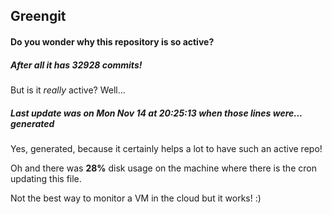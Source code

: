 ## Greengit

#### Do you wonder why this repository is so active?

##### After all it has 32928 commits!

But is it *really* active? Well...

##### Last update was on Mon Nov 14 at 20:25:13 when those lines were... generated

Yes, generated, because it certainly helps a lot to have such an active repo!

Oh and there was **28%** disk usage on the machine
where there is the cron updating this file.

Not the best way to monitor a VM in the cloud but it works! :)
